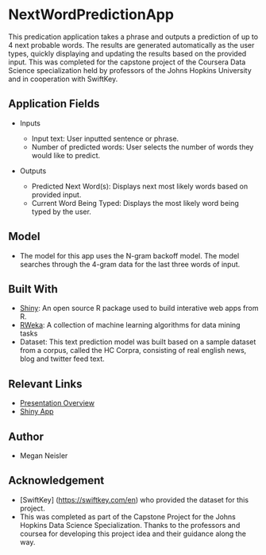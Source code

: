 # NextWordPredictionApp
This predication application takes a phrase and outputs a prediction of up to 4 next probable words.  The results are generated automatically as the user types, quickly displaying and updating the results based on the provided input. This was completed for the capstone project of the Coursera Data Science specialization held by professors of the Johns Hopkins University and in cooperation with SwiftKey.

## Application Fields
* Inputs
  * Input text: User inputted sentence or phrase.
  * Number of predicted words: User selects the number of words they would like to predict.
  
* Outputs
  * Predicted Next Word(s): Displays next most likely words based on provided input.
  * Current Word Being Typed: Displays the most likely word being typed by the user.
  
## Model
* The model for this app uses the N-gram backoff model. The model searches through the 4-gram data for the last three words of input.

## Built With
* [Shiny](https://shiny.rstudio.com/): An open source R package used to build interative web apps from R.
* [RWeka](https://cran.r-project.org/web/packages/RWeka/index.html): A collection of machine learning algorithms for data mining tasks
* Dataset: This text prediction model was built based on a sample dataset from a corpus, called the HC Corpra, consisting of real english news, blog and twitter feed text.

## Relevant Links
- [Presentation Overview](https://rpubs.com/MNeisler/262373)
- [Shiny App](https://rpubs.com/MNeisler/262373)

## Author
* Megan Neisler

## Acknowledgement
- [SwiftKey] (https://swiftkey.com/en) who provided the dataset for this project. 
- This was completed as part of the Capstone Project for the Johns Hopkins Data Science Specialization. Thanks to the professors and coursea for developing this project idea and their guidance along the way. 
